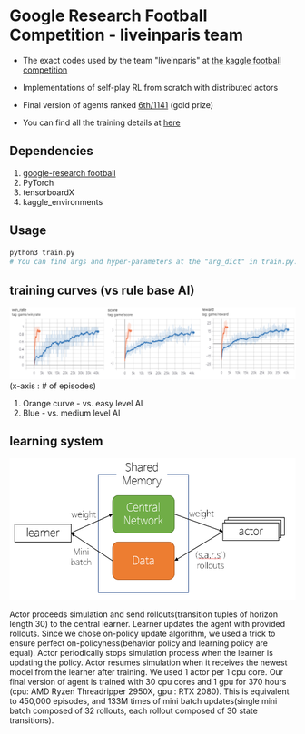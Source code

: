 # Google Research Football Competition - liveinparis team

* The exact codes used by the team "liveinparis" at [the kaggle football competition](https://www.kaggle.com/c/google-football)

* Implementations of self-play RL from scratch with distributed actors 

* Final version of agents ranked [6th/1141](https://www.kaggle.com/c/google-football/leaderboard) (gold prize)

* You can find all the training details at [here](https://www.kaggle.com/c/google-football/discussion/201376)


## Dependencies
1. [google-research football](https://github.com/google-research/football)
2. PyTorch
3. tensorboardX
4. kaggle_environments

## Usage
```bash
python3 train.py 
# You can find args and hyper-parameters at the "arg_dict" in train.py. 
```

## training curves (vs rule base AI)
![](data/images/trained_result.png)
(x-axis : # of episodes)
1. Orange curve - vs. easy level AI
2. Blue - vs. medium level AI 

## learning system
<img src="data/images/system.PNG" height="250"></img>

Actor proceeds simulation and send rollouts(transition tuples of horizon length 30) to the central learner. Learner updates the agent with provided rollouts. Since we chose on-policy update algorithm, we used a trick to ensure perfect on-policyness(behavior policy and learning policy are equal). Actor periodically stops simulation process when the learner is updating the policy. Actor resumes simulation when it receives the newest model from the learner after training.
We used 1 actor per 1 cpu core. Our final version of agent is trained with 30 cpu cores and 1 gpu for 370 hours (cpu: AMD Ryzen Threadripper 2950X, gpu : RTX 2080). This is equivalent to 450,000 episodes, and 133M times of mini batch updates(single mini batch composed of 32 rollouts, each rollout composed of 30 state transitions).



